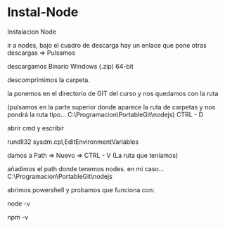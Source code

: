 # Instal-Node
Instalacion Node

ir a nodes, 
bajo el cuadro de descarga hay un enlace que pone otras descargas => Pulsamos

descargamos Binario Windows (.zip) 64-bit

descomprimimos la carpeta.

la ponemos en el directorio de GIT del curso y nos quedamos con la ruta 

(pulsamos en la parte superior donde aparece la ruta de carpetas y nos pondrá la ruta tipo... 
C:\Programacion\PortableGit\nodejs) CTRL - D

abrir cmd y escribir

rundll32 sysdm.cpl,EditEnvironmentVariables

damos a Path => Nuevo => CTRL - V (La ruta que teníamos)

añadimos el path donde tenemos nodes. en mi caso... C:\Programacion\PortableGit\nodejs

abrimos powershell y probamos que funciona con:

node -v

npm -v

